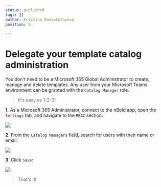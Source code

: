 ```yaml
---
status: published
tags: []
author: Kristina Konsatntnyova
position: 5

---
```

# Delegate your template catalog administration

You don't need to be a Microsoft 365 Global Administrator to create, manage and delete templates. Any user from your Microsoft Teams environment can be granted with the `Catalog Manager` role.

> It's easy as 1-2-3!

**1.** As a Microsoft 365 Administrator, connect to the nBold app, open the `Settings` tab, and navigate to the `RBAC` section:

![](/media/rbac.jpg)

**2.** From the `Catalog Managers` field, search for users with their name or email:

![](/media/rbac-1.jpg)

**3.** Click `Save`:

![](/media/rbac-save.jpg)

> That's it!